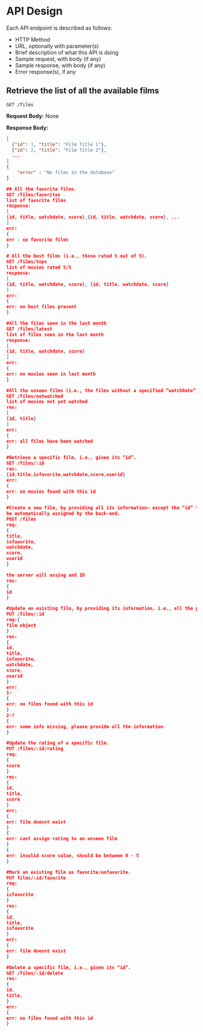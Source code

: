 # API Design

Each API endpoint is described as follows:

- HTTP Method
- URL, optionally with parameter(s)
- Brief description of what this API is doing
- Sample request, with body (if any)
- Sample response, with body (if any)
- Error response(s), if any

## Retrieve the list of all the available films

`GET /films`

**Request Body:** None

**Response Body:**

```json
[
  {"id": 1, "title": "Film Title 1"},
  {"id": 2, "title": "Film Title 2"},
  ...
]
{
    "error" : "No films in the database"
}

## All the favorite films.
GET /films/favorites
list of favorite films
response:
[
{id, title, watchdate, score},{id, title, watchdate, score}, ...
]
err:
{
err : no favorite films
}

# All the best films (i.e., those rated 5 out of 5).
GET /films/tops
list of movies rated 5/5
response:
[
{id, title, watchdate, score}, {id, title, watchdate, score}
]
err:
{
err: no best films present
}

#All the films seen in the last month
GET /films/latest
list of films seen in the last month
response:
[
{id, title, watchdate, score}
]
err:
{
err: no movies seen in last month
}

#All the unseen films (i.e., the films without a specified “watchDate”)
GET /films/notwatched
list of movies not yet watched
res:
[
{id, title}
]
err:
{
err: all films have been watched
}

#Retrieve a specific film, i.e., given its “id”.
GET /films/:id
res:
{id,title,isfavorite,watchdate,score,userid}
err:
{
err: no movies found with this id
}

#Create a new film, by providing all its information– except the “id” that will
be automatically assigned by the back-end.
POST /films
req:
{
title,
isfavorite,
watchdate,
score,
userid
}

the server will assing and ID
res:
{
id
}

#Update an existing film, by providing its information, i.e., all the properties except the “id”
PUT /films/:id
req:{
film object
}
res:
{
id,
title,
isfavorite,
watchdate,
score,
userid
}
err:
1-
{
err: no films found with this id
}
2-?
{
err: some info missing, please provide all the information
}

#Update the rating of a specific film.
PUT /films/:id/rating
req:
{
score
}
res:
{
id,
title,
score
}
err:
{
err: film doesnt exist
}
{
err: cant assign rating to an unseen film
}
{
err: invalid score value, should be between 0 - 5
}

#Mark an existing film as favorite/unfavorite.
PUT films/:id/favorite
req:
{
isfavorite
}
res:
{
id,
title,
isfavorite
}
err:
{
err: film doesnt exist
}

#Delete a specific film, i.e., given its “id”.
GET /films/:id/delete
res:
{
id,
title,
}
err:
{
err: no films found with this id
}
```
